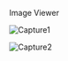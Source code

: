  Image Viewer
 
![Capture1](https://user-images.githubusercontent.com/57573864/106278617-b2fa2180-6243-11eb-9e5d-5e406b8b75b3.PNG)

![Capture2](https://user-images.githubusercontent.com/57573864/106278628-b8f00280-6243-11eb-8468-c5a35ad96151.PNG)

